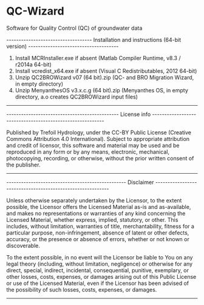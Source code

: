 # QC-Wizard
Software for Quality Control (QC) of groundwater data


----------------------------------- Installation and instructions (64-bit version) -------------------------------------

1) Install MCRInstaller.exe if absent 	        (Matlab Compiler Runtime, v8.3 / r2014a 64-bit)
2) Install vcredist_x64.exe if absent           (Visual C Redistributables, 2012 64-bit)
3) Unzip QC2BROWizard v07 (64 bit).zip          (QC- and BRO Migration Wizard, in empty directory)
4) Unzip MenyanthesOS v3.x.c.g (64 bit).zip     (Menyanthes OS, in empty directory, a.o creates QC2BROWizard input files)

------------------------------------------------------------------------------------------------------------------------

----------------------------------------------  License info  ----------------------------------------------------------

Published by Trefoil Hydrology, under the CC-BY Public License (Creative Commons Attribution 4.0 International).
Subject to appropriate attribution and credit of licensor, this software and material may be used and be reproduced in 
any form or by any means, electronic, mechanical, photocopying, recording, or otherwise, without the prior written 
consent  of the publisher.

-------------------------------------------------------------------------------------------------------------------------

-------------------------------------------------  Disclaimer -----------------------------------------------------------

Unless otherwise separately undertaken by the Licensor, to the extent possible, the Licensor offers the Licensed Material
as-is and as-available, and makes no representations or warranties of any kind concerning the Licensed Material, 
whether express, implied, statutory, or other. This includes, without limitation, warranties of title, merchantability, 
fitness for a particular purpose, non-infringement, absence of latent or other defects, accuracy, or the presence or 
absence of errors, whether or not known or discoverable. 

To the extent possible, in no event will the Licensor be liable to You on any legal theory (including, without limitation, 
negligence) or otherwise for any direct, special, indirect, incidental, consequential, punitive, exemplary, or other losses, 
costs, expenses, or damages arising out of this Public License or use of the Licensed Material, even if the Licensor has
been advised of the possibility of such losses, costs, expenses, or damages. 

-------------------------------------------------------------------------------------------------------------------------
